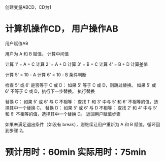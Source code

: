 创建变量ABCD，CD为1
# 计算机操作CD， 用户操作AB

用户赋值AB

用户为 A 和 B 赋值。
计算中间值

计算 1' = A + C
计算 2' = A + D
计算 3' = B + C
计算 4' = B + D
计算差值

计算 5' = 10 - A
计算 6' = 10 - B
条件判断

检查 5' 或 6' 是否等于 C 或 D：
如果 5' 等于 C 或 D，则跳过替换。
如果 5' 或 6' 不等于 C 或 D，执行下一步替换。
执行替换

替换 C：
如果 5' 或 6' 与 C 不相等：
查找 1' 和 3' 中与 5' 和 6' 不相等的值，选择其中一个替换 C。
替换 D：
如果 5' 或 6' 与 D 不相等：
查找 2' 和 4' 中与 5' 和 6' 不相等的值，选择其中一个替换 D。
返回用户赋值步骤

如果未满足退出条件（如没有 break），则继续让用户重新为 A 和 B 赋值，循环回到步骤 2。


# 预计用时：60min 实际用时：75min
